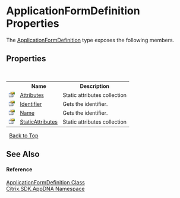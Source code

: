 # ApplicationFormDefinition Properties
 

The <a href="a159368b-d47b-ca44-a5dc-dbd86ea17000">ApplicationFormDefinition</a> type exposes the following members.


## Properties
&nbsp;<table><tr><th></th><th>Name</th><th>Description</th></tr><tr><td>![Public property](media/pubproperty.gif "Public property")</td><td><a href="b030b918-52df-59da-0599-8723cd5e4535">Attributes</a></td><td>
Static attributes collection</td></tr><tr><td>![Public property](media/pubproperty.gif "Public property")</td><td><a href="984ec61c-8f45-540b-2186-58cce8b0d433">Identifier</a></td><td>
Gets the identifier.</td></tr><tr><td>![Public property](media/pubproperty.gif "Public property")</td><td><a href="78fc7776-8131-053a-78a8-2c136a0f625d">Name</a></td><td>
Gets the identifier.</td></tr><tr><td>![Public property](media/pubproperty.gif "Public property")</td><td><a href="f02ca077-251a-03c4-d883-73f2a3490675">StaticAttributes</a></td><td>
Static attributes collection</td></tr></table>&nbsp;
<a href="#applicationformdefinition-properties">Back to Top</a>

## See Also


#### Reference
<a href="a159368b-d47b-ca44-a5dc-dbd86ea17000">ApplicationFormDefinition Class</a><br /><a href="fe2d265b-410b-8b11-1eb4-a790e0b062bf">Citrix.SDK.AppDNA Namespace</a><br />